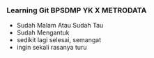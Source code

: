 ### Learning Git BPSDMP YK X METRODATA 

- Sudah Malam Atau Sudah Tau 
- Sudah Mengantuk
- sedikit lagi selesai, semangat
- ingin sekali rasanya turu
